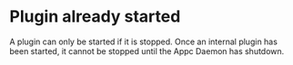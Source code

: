 # Plugin already started

A plugin can only be started if it is stopped. Once an internal plugin has been started, it cannot
be stopped until the Appc Daemon has shutdown.
